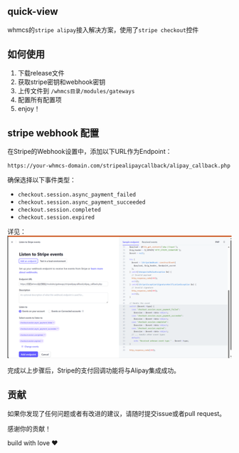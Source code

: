 ## quick-view
whmcs的`stripe alipay`接入解决方案，使用了`stripe checkout`控件

## 如何使用

1. 下载release文件
2. 获取stripe密钥和webhook密钥
3. 上传文件到 `/whmcs目录/modules/gateways`
4. 配置所有配置项
5. enjoy！

## stripe webhook 配置

在Stripe的Webhook设置中，添加以下URL作为Endpoint：
```
https://your-whmcs-domain.com/stripealipaycallback/alipay_callback.php
```

确保选择以下事件类型：
- `checkout.session.async_payment_failed`
- `checkout.session.async_payment_succeeded`
- `checkout.session.completed`
- `checkout.session.expired`

详见：
![1.png](/img/1.png)

完成以上步骤后，Stripe的支付回调功能将与Alipay集成成功。

## 贡献

如果你发现了任何问题或者有改进的建议，请随时提交issue或者pull request。

感谢你的贡献！

build with love ❤